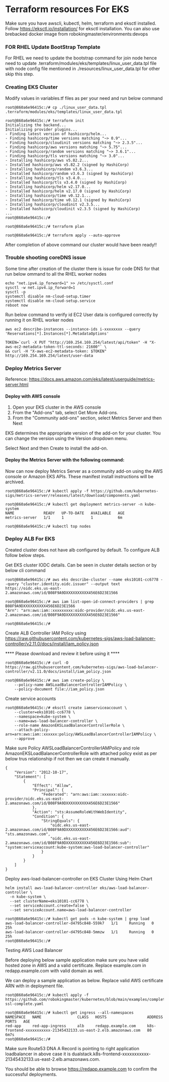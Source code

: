 # Terraform resources For EKS
Make sure you have awscli, kubectl, helm, terraform and eksctl installed. Follow https://eksctl.io/installation/ for eksctl installation. You can also use brebacked docker image from robokingmaster/environments:devops

### FOR RHEL Update BootStrap Template
For RHEL we need to update the bootstrap command for join node hence need to update .terraform/modules/eks/templates/linux_user_data.tpl file with node config file mentioned in ./resources/linux_user_data.tpl for other skip this step.

### Creating EKS Cluster
Modify values in variables.tf files as per your need and run below command

```
root@860a6e96415c:/# cp ./linux_user_data.tpl .terraform/modules/eks/templates/linux_user_data.tpl

root@860a6e96415c:/# terraform init
Initializing the backend...
Initializing provider plugins...
- Finding latest version of hashicorp/helm...
- Finding hashicorp/time versions matching "~> 0.9"...
- Finding hashicorp/cloudinit versions matching "~> 2.3.5"...
- Finding hashicorp/aws versions matching "~> 5.75"...
- Finding hashicorp/random versions matching "~> 3.6.1"...
- Finding hashicorp/tls versions matching "~> 3.0"...
- Installing hashicorp/aws v5.82.2...
- Installed hashicorp/aws v5.82.2 (signed by HashiCorp)
- Installing hashicorp/random v3.6.3...
- Installed hashicorp/random v3.6.3 (signed by HashiCorp)
- Installing hashicorp/tls v3.4.0...
- Installed hashicorp/tls v3.4.0 (signed by HashiCorp)
- Installing hashicorp/helm v2.17.0...
- Installed hashicorp/helm v2.17.0 (signed by HashiCorp)
- Installing hashicorp/time v0.12.1...
- Installed hashicorp/time v0.12.1 (signed by HashiCorp)
- Installing hashicorp/cloudinit v2.3.5...
- Installed hashicorp/cloudinit v2.3.5 (signed by HashiCorp)
...
root@860a6e96415c:/#

root@860a6e96415c:/# terraform plan

root@860a6e96415c:/# terraform apply --auto-approve
```
After completion of above command our cluster would have been ready!!

### Trouble shooting coreDNS issue
Some time after creation of the cluster there is issue for code DNS for that run below ommand to all the RHEL worker nodes

```
echo "net.ipv4.ip_forward=1" >> /etc/sysctl.conf
sysctl -w net.ipv4.ip_forward=1
sysctl -p
systemctl disable nm-cloud-setup.timer
systemctl disable nm-cloud-setup.service
reboot now
```
Run below command to verify id EC2 User data is configured correctly by running it on RHEL worker nodes
```
aws ec2 describe-instances --instance-ids i-xxxxxxxx --query 'Reservations[*].Instances[*].MetadataOptions'

TOKEN=`curl -X PUT "http://169.254.169.254/latest/api/token" -H "X-aws-ec2-metadata-token-ttl-seconds: 21600"` \
&& curl -H "X-aws-ec2-metadata-token: $TOKEN" http://169.254.169.254/latest/user-data
```


### Deploy Metrics Server
Reference: https://docs.aws.amazon.com/eks/latest/userguide/metrics-server.html

#### Deploy with AWS console
1) Open your EKS cluster in the AWS console
2) From the "Add-ons" tab, select Get More Add-ons.
3) From the "Community add-ons" section, select Metrics Server and then Next

EKS determines the appropriate version of the add-on for your cluster. You can change the version using the Version dropdown menu.

Select Next and then Create to install the add-on.

#### Deploy the Metrics Server with the following command:
Now can now deploy Metrics Server as a community add-on using the AWS console or Amazon EKS APIs. These manifest install instructions will be archived.
```
root@860a6e96415c:/# kubectl apply -f https://github.com/kubernetes-sigs/metrics-server/releases/latest/download/components.yaml

root@860a6e96415c:/# kubectl get deployment metrics-server -n kube-system
NAME             READY   UP-TO-DATE   AVAILABLE   AGE
metrics-server   1/1     1            1           6m

root@860a6e96415c:/# kubectl top nodes
```

### Deploy ALB For EKS
Created cluster does not have alb configured by default. To configure ALB follow below steps.

Get EKS cluster IODC details.
Can be seen in cluster details section or by below cli command
```
root@860a6e96415c:/# aws eks describe-cluster --name eks10101-cc6778 --query "cluster.identity.oidc.issuer" --output text
https://oidc.eks.us-east-2.amazonaws.com/id/B08F9A9DXXXXXXXXXX456E6D23E1566

root@860a6e96415c:/# aws iam list-open-id-connect-providers | grep B08F9A9DXXXXXXXXXX456E6D23E1566
"Arn": "arn:aws:iam::xxxxxxxxx:oidc-provider/oidc.eks.us-east-2.amazonaws.com/id/B08F9A9DXXXXXXXXXX456E6D23E1566"

root@860a6e96415c:/#
```

Create ALB Controller IAM Policy using https://raw.githubusercontent.com/kubernetes-sigs/aws-load-balancer-controller/v2.11.0/docs/install/iam_policy.json

**** Please download and review it before using it ****
```
root@860a6e96415c:/# curl -O https://raw.githubusercontent.com/kubernetes-sigs/aws-load-balancer-controller/v2.11.0/docs/install/iam_policy.json

root@860a6e96415c:/# aws iam create-policy \
    --policy-name AWSLoadBalancerControllerIAMPolicy \
    --policy-document file://iam_policy.json

```

Create service accounts
```
root@860a6e96415c:/# eksctl create iamserviceaccount \
    --cluster=eks10101-cc6778 \
    --namespace=kube-system \
    --name=aws-load-balancer-controller \
    --role-name AmazonEKSLoadBalancerControllerRole \
    --attach-policy-arn=arn:aws:iam::xxxxxx:policy/AWSLoadBalancerControllerIAMPolicy \
    --approve
```
Make sure Policy AWSLoadBalancerControllerIAMPolicy and role AmazonEKSLoadBalancerControllerRole with attached policy exist as per below trus relationship if not then we can create it manually.
```
{
    "Version": "2012-10-17",
    "Statement": [
        {
            "Effect": "Allow",
            "Principal": {
                "Federated": "arn:aws:iam::xxxxxx:oidc-provider/oidc.eks.us-east-2.amazonaws.com/id/B08F9A9DXXXXXXXXXX456E6D23E1566"
            },
            "Action": "sts:AssumeRoleWithWebIdentity",
            "Condition": {
                "StringEquals": {
                    "oidc.eks.us-east-2.amazonaws.com/id/B08F9A9DXXXXXXXXXX456E6D23E1566:aud": "sts.amazonaws.com",
                    "oidc.eks.us-east-2.amazonaws.com/id/B08F9A9DXXXXXXXXXX456E6D23E1566:sub": "system:serviceaccount:kube-system:aws-load-balancer-controller"
                }
            }
        }
    ]
}
```


Deploy aws-load-balancer-controller on EKS Cluster Using Helm Chart
```
helm install aws-load-balancer-controller eks/aws-load-balancer-controller \
  -n kube-system \
  --set clusterName=eks10101-cc6778 \
  --set serviceAccount.create=false \
  --set serviceAccount.name=aws-load-balancer-controller

root@860a6e96415c:/# kubectl get pods -n kube-system | grep load
aws-load-balancer-controller-d4795c848-559k7   1/1     Running   0          25h
aws-load-balancer-controller-d4795c848-5mmzw   1/1     Running   0          25h
root@860a6e96415c:/#
```

Testing AWS Load Balancer 

Before deploying below sample application make sure you have valid hosted zone in AWS and a valid certificate. Replace example.com in redapp.example.com with valid domain as well.

We can deploy a sample application as below. Replace valid AWS certificate ARN with <ACM-SSL Certificate ARN> in deployment file.

```
root@860a6e96415c:/# kubectl apply -f https://github.com/robokingmaster/kubernetes/blob/main/examples/complete/colorapp-ssl-complete.yaml

root@860a6e96415c:/# kubectl get ingress --all-namespaces
NAMESPACE   NAME                CLASS   HOSTS                  ADDRESS                                                          PORTS   AGE
red-app     red-app-ingress     alb     redapp.example.com     k8s-frontend-xxxxxxxxxxx-21345432133.us-east-2.elb.amazonaws.com   80      6m7s
root@860a6e96415c:/#
```

Make sure Route53 DNA A Record is pointing to right application loadbalancer in above case it is dualstack.k8s-frontend-xxxxxxxxxxx-21345432133.us-east-2.elb.amazonaws.com.

You should be able to browse https://redapp.example.com to confirm the successful deployments.


